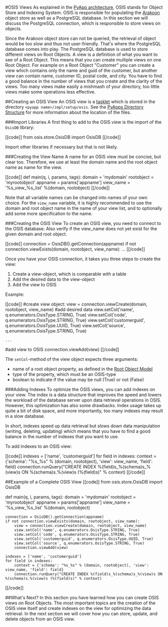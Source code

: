 [architecture]: /pylabsdoc/#/PyLabs50/Architecture
[arakoon]: http://www.arakoon.org
[tasklet]: /pylabsdoc/#/PyLabs50/Tasklets
[pyappdir]: /pylabsdoc/#/PyLabsApps/SampleApp
[model]: /pylabsdoc/#/PyLabsApps/Modeling


#OSIS Views
As explained in the [PyApp architecture][architecture], OSIS stands for Object Store and Indexing System. OSIS is responsible for populating the [Arakoon][arakoon] object store as well as a PostgreSQL database.
In this section we will discuss the PostgreSQL connection, which is responsible to store views on objects.

Since the Arakoon object store can not be queried, the retrieval of object would be too slow and thus not user-friendly. That's where the PostgreSQL database comes into play.
The PostgreSQL database is used to store different views on Root Objects. A view is a definition of what you want to see of a Root Object. This means that you can create multiple views on one Root Object. For example on a Root Object "Customer" you can create a view which contains only the name and guid of the customer, but another view can contain name, customer ID, postal code, and city. You have to find a good balance in the number of views that you create and the clarity of the views. Too many views make easily a mishmash of your directory, too little views make some operations less effective.


##Creating an OSIS View
An OSIS view is a [tasklet][] which is stored in the directory `<pyapp name>/impl/setup/osis`. See the [PyApps Directory Structure][pyappdir] for more information about the location of the files.


###Import Libraries
A first thing to add to the OSIS view is the import of the `OsisDB` library:

[[code]]
from osis.store.OsisDB import OsisDB
[[/code]]

Import other libraries if necessary but that is not likely.


###Creating the View Name
A name for an OSIS view must be concise, but clear too. Therefore, we use at least the domain name and the root object name as name for the view.

[[code]]
def main(q, i, params, tags):
    domain = 'mydomain'
    rootobject = 'myrootobject'
    appname = params['appname']
    view_name = '%s_view_%s_list' %(domain, rootobject)
[[/code]]    

Note that all variable names can be changed into names of your own choice.
For the `view_name` variable, it is highly recommended to use the domain and root object name in the name of your view list, and to optionally add some more specification to the name.


###Creating the OSIS View
To create an OSIS view, you need to connect to the OSIS database. Also verify if the view_name does not yet exist for the given domain and root object.

[[code]]
connection = OsisDB().getConnection(appname)
if not connection.viewExists(domain, rootobject, view_name):
    ...
[[/code]]    

Once you have your OSIS connection, it takes you three steps to create the view:

1. Create a view-object, which is comparable with a table
2. Add the desired data to the view-object
3. Add the view to OSIS

Example:

[[code]]
#create view object:
    view = connection.viewCreate(domain, rootobject, view_name)
#add desired data
    view.setCol('name', q.enumerators.OsisType.STRING, True)
    view.setCol('code', q.enumerators.OsisType.STRING, True)
    view.setCol('customerguid', q.enumerators.OsisType.UUID, True)
    view.setCol('source', q.enumerators.OsisType.STRING, True)

    ...

#add view to OSIS
    connection.viewAdd(view)
[[/code]]    

The `setCol`-method of the view object expects three arguments:

* name of a root object property, as defined in the [Root Object Model][model]
* type of the property, which must be an OSIS-type
* boolean to indicate if the value may be null (True) or not (False)


###Adding Indexes
To optimize the OSIS views, you can add indexes on your view. The index is a data structure that improves the speed and lowers the workload of the database server upon data retrieval operations in OSIS. 
However, this optimization has also some drawbacks. Index usage takes up quite a bit of disk space, and more importantly, too many indexes may result in a slow database.

In short, indexes speed up data retrieval but slows down data manipulation (writing, deleting, updating) which means that you have to find a good balance in the number of indexes that you want to use.

To add indexes to an OSIS view:

[[code]]
indexes = ['name', 'customerguid']
for field in indexes:
    context = {'schema': "%s_%s" % (domain, rootobject), 'view': view_name, 'field': field}
    connection.runQuery("CREATE INDEX %(field)s_%(schema)s_%(view)s ON %(schema)s.%(view)s (%(field)s)" % context)
[[/code]]


##Example of a Complete OSIS View
[[code]]
from osis.store.OsisDB import OsisDB

def main(q, i, params, tags):
    domain = 'mydomain'
    rootobject = 'myrootobject'
    appname = params['appname']
    view_name = '%s_view_%s_list' %(domain, rootobject)
    
    connection = OsisDB().getConnection(appname)
    if not connection.viewExists(domain, rootobject, view_name):
        view = connection.viewCreate(domain, rootobject, view_name)
        view.setCol('name', q.enumerators.OsisType.STRING, True)
        view.setCol('code', q.enumerators.OsisType.STRING, True)
        view.setCol('customerguid', q.enumerators.OsisType.UUID, True)
        view.setCol('source', q.enumerators.OsisType.STRING, True)
        connection.viewAdd(view)

    indexes = ['name', 'customerguid']
    for field in indexes:
        context = {'schema': "%s_%s" % (domain, rootobject), 'view': view_name, 'field': field}
        connection.runQuery("CREATE INDEX %(field)s_%(schema)s_%(view)s ON %(schema)s.%(view)s (%(field)s)" % context)
[[/code]]        


##What's Next?
In this section you have learned how you can create OSIS views on Root Objects. The most important topics are the creation of the OSIS view itself and create indexes on the view for optimizing the data retrieval.
In the next section we will cover how you can store, update, and delete objects from an OSIS view.

